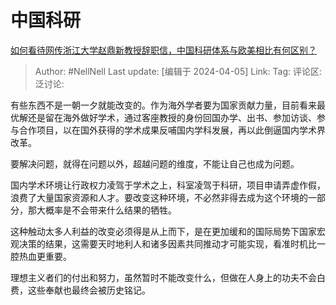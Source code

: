 # 中国科研
[如何看待网传浙江大学赵鼎新教授辞职信，中国科研体系与欧美相比有何区别？](https://www.zhihu.com/question/649881044/answer/3442607045)

> Author: #NellNell
> Last update: [编辑于 2024-04-05]
> Link:
> Tag:
> 评论区:
> 泛讨论:

有些东西不是一朝一夕就能改变的。作为海外学者要为国家贡献力量，目前看来最优解还是留在海外做好学术，通过客座教授的身份回国办学、出书、参加访谈、参与合作项目，以在国外获得的学术成果反哺国内学科发展，再以此倒逼国内学术界改革。

要解决问题，就得在问题以外，超越问题的维度，不能让自己也成为问题。

国内学术环境让行政权力凌驾于学术之上，科室凌驾于科研，项目申请弄虚作假，浪费了大量国家资源和人才。要改变这种环境，不必然非得去成为这个环境的一部分，那大概率是不会带来什么结果的牺牲。

这种触动太多人利益的改变必须得是从上而下，是在更加缓和的国际局势下国家宏观决策的结果，这需要天时地利人和诸多因素共同推动才可能实现，看准时机比一腔热血更重要。

理想主义者们的付出和努力，虽然暂时不能改变什么，但做在人身上的功夫不会白费，这些奉献也最终会被历史铭记。